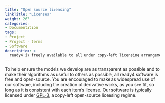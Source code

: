 ```yaml
---
title: "Open source licensing"
linkTitle: "Licenses"
weight: 267
categories: 
- Documentation
tags:
- Project
- Project - terms
- Software
description: >
  ready4 is freely available to all under copy-left licensing arrangements.
---
```


To help ensure the models we develop are as transparent as possible and to make their algorithms as useful to others as possible, all ready4 software is free and open-source. You are encouraged to make as widespread use of our software, including the creation of derivative works, as you see fit, so long as it is consistent with each item's license. Our software is typically licensed under [GPL-3](https://ready4-dev.github.io/ready4/LICENSE.html), a copy-left open-source licensing regime.

